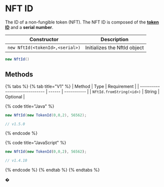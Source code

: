 # NFT ID

The ID of a non-fungible token (NFT). The NFT ID is composed of the [**token ID**](../../../sdks/readme-1/token-id.md) and a **serial number**.

| Constructor                                 | Description                  |
| ------------------------------------------- | ---------------------------- |
| `new NftId(<tokenId>,<serial>)` | Initializes the NftId object |

```java
new NftId()
```

## Methods

{% tabs %}
{% tab title="V1" %}
| Method                         | Type   | Requirement |
| ------------------------------ | ------ | ----------- |
| `NftId.fromString(<id>)` | String | Optional    |

{% code title="Java" %}
```java
new NftId(new TokenId(0,0,2), 56562);

// v1.5.0
```
{% endcode %}

{% code title="JavaScript" %}
```javascript
new NftId(new TokenId(0,0,2), 56562);

// v1.4.10
```
{% endcode %}
{% endtab %}
{% endtabs %}

�
